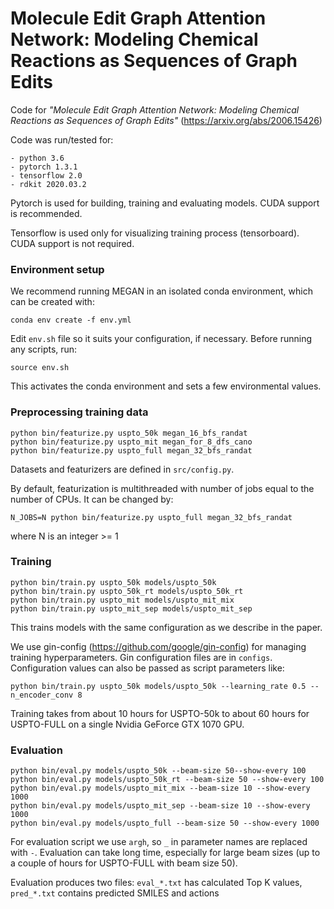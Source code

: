 # Molecule Edit Graph Attention Network: Modeling Chemical Reactions as Sequences of Graph Edits

Code for *"Molecule Edit Graph Attention Network: Modeling Chemical Reactions as Sequences of Graph Edits"* (https://arxiv.org/abs/2006.15426)

Code was run/tested for:

    - python 3.6
    - pytorch 1.3.1
    - tensorflow 2.0
    - rdkit 2020.03.2

Pytorch is used for building, training and evaluating models. CUDA support is recommended.

Tensorflow is used only for visualizing training process (tensorboard). CUDA support is not required.

### Environment setup
We recommend running MEGAN in an isolated conda environment, which can be created with:

`conda env create -f env.yml`

Edit `env.sh` file so it suits your configuration, if necessary. Before running any scripts, run:

`source env.sh`

This activates the conda environment and sets a few environmental values.


### Preprocessing training data
```
python bin/featurize.py uspto_50k megan_16_bfs_randat
python bin/featurize.py uspto_mit megan_for_8_dfs_cano
python bin/featurize.py uspto_full megan_32_bfs_randat
```

Datasets and featurizers are defined in `src/config.py`.

By default, featurization is multithreaded with number of jobs equal to the number of CPUs. It can be changed by:

`N_JOBS=N python bin/featurize.py uspto_full megan_32_bfs_randat`

where N is an integer >= 1

### Training
```
python bin/train.py uspto_50k models/uspto_50k
python bin/train.py uspto_50k_rt models/uspto_50k_rt
python bin/train.py uspto_mit models/uspto_mit_mix
python bin/train.py uspto_mit_sep models/uspto_mit_sep
```

This trains models with the same configuration as we describe in the paper.

We use gin-config (https://github.com/google/gin-config) for managing training hyperparameters. Gin configuration files are in `configs`. Configuration values can also be passed as script parameters like:

`python bin/train.py uspto_50k models/uspto_50k --learning_rate 0.5 --n_encoder_conv 8`

Training takes from about 10 hours for USPTO-50k to about 60 hours for USPTO-FULL on a single Nvidia GeForce GTX 1070 GPU.

### Evaluation
```
python bin/eval.py models/uspto_50k --beam-size 50--show-every 100
python bin/eval.py models/uspto_50k_rt --beam-size 50 --show-every 100
python bin/eval.py models/uspto_mit_mix --beam-size 10 --show-every 1000
python bin/eval.py models/uspto_mit_sep --beam-size 10 --show-every 1000
python bin/eval.py models/uspto_full --beam-size 50 --show-every 1000
```

For evaluation script we use `argh`, so `_` in parameter names are replaced with `-`.
Evaluation can take long time, especially for large beam sizes (up to a couple of hours for USPTO-FULL with beam size 50).

Evaluation produces two files: `eval_*.txt` has calculated Top K values, `pred_*.txt` contains predicted SMILES and actions